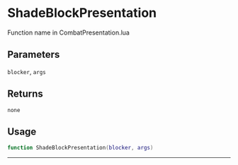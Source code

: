 # ShadeBlockPresentation
Function name in CombatPresentation.lua
## Parameters
`blocker`, `args`
## Returns
`none`
## Usage
```lua
function ShadeBlockPresentation(blocker, args)
```
---
